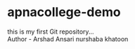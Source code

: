 # apnacollege-demo
this is my first Git repository...
<br>
Author - Arshad Ansari
nurshaba khatoon

